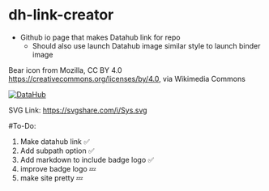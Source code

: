 # dh-link-creator
 - Github io page that makes Datahub link for repo
	- Should also use launch Datahub image similar style to launch binder image

Bear icon from Mozilla, CC BY 4.0 <https://creativecommons.org/licenses/by/4.0>, via Wikimedia Commons

[![DataHub](https://i.ibb.co/s5V7XbX/badge-logo.png)](https://data.berkeley.edu/consulting/)

SVG Link: https://svgshare.com/i/Sys.svg


#To-Do:
1. Make datahub link ✅
2. Add subpath option ✅
3. Add markdown to include badge logo ✅
4. improve badge logo 💤
5. make site pretty 💤
